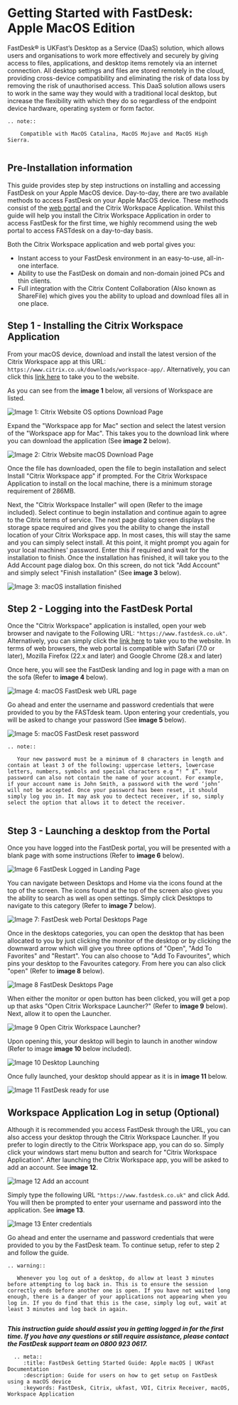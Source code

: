 # Getting Started with FastDesk: Apple MacOS Edition

FastDesk®  is UKFast’s Desktop as a Service (DaaS) solution, which allows users and organisations to work more effectively and securely by giving access to files, applications, and desktop items remotely via an internet connection. All desktop settings and files are stored remotely in the cloud, providing cross-device compatibility and eliminating the risk of data loss by removing the risk of unauthorised access. This DaaS solution allows users to work in the same way they would with a traditional local desktop, but increase the flexibility with which they do so regardless of the endpoint device hardware, operating system or form factor.

```eval_rst
.. note::

    Compatible with MacOS Catalina, MacOS Mojave and MacOS High Sierra.
   
```

## Pre-Installation information


This guide provides step by step instructions on installing and accessing FastDesk on your Apple MacOS device. Day-to-day, there are two available methods to access FastDesk on your  Apple MacOS device. These methods consist of the [web portal](https://www.fastdesk.co.uk/) and the Citrix Workspace Application. Whilst this guide will help you install the Citrix Workspace Application in order to access FastDesk for the first time, we highly recommend using the web portal to access FASTdesk on a day-to-day basis. 

Both the Citrix Workspace application and web portal gives you:

- Instant access to your FastDesk environment in an easy-to-use, all-in-one interface.
- Ability to use the FastDesk on domain and non-domain joined PCs and thin clients. 
- Full integration with the Citrix Content Collaboration (Also known as ShareFile) which gives you the ability to upload and download files all in one place.

## Step 1 -  Installing the Citrix Workspace Application

From your macOS device, download and install the latest version of the Citrix Workspace app at this URL:
`https://www.citrix.co.uk/downloads/workspace-app/`. Alternatively, you can click this [link here](https://www.citrix.co.uk/downloads/workspace-app/) to take you to the website.

As you can see from the **image 1** below, all versions of Workspace are listed. 

![Image 1: Citrix Website OS options Download Page](files/Downloads_Webpage.PNG "Image 1: Citrix website OS options download page")

Expand the "Workspace app for Mac" section and select the latest version of the "Workspace app for Mac". This takes you to the download link where you can download the application (See **image 2** below).

![Image 2: Citrix Website macOS Download Page](files/Url_download.PNG "Image 2: Citrix website macOS download page")

Once the file has downloaded, open the file to begin installation and select Install "Citrix Workspace app" if prompted. For the Citrix Workspace Application to install on the local machine, there is a minimum storage requirement of 286MB. 

Next, the "Citrix Workspace Installer" will open (Refer to the image included). Select continue to begin installation and continue again to agree to the Citrix terms of service. The next page dialog screen displays the storage space required and gives you the ability to change the install location of your Citrix Workspace app. In most cases, this will stay the same and you can simply select install. At this point, it might prompt you again for your local machines' password. Enter this if required and wait for the installation to finish. Once the installation has finished, it will take you to the Add Account page dialog box. On this screen, do not tick "Add Account" and simply select "Finish installation" (See **image 3** below).

![Image 3: macOS installation finished](files/Installation_finishedmacos.PNG "Image 3: macOS installation finished")

## Step 2 - Logging into the FastDesk Portal

Once the "Citrix Workspace" application is installed, open your web browser and navigate to the Following URL:
`"https://www.fastdesk.co.uk"`. Alternatively, you can simply click the [link here](https://www.fastdesk.co.uk) to take you to the website. In terms of web browsers, the web portal is compatible with Safari (7.0 or later), Mozilla Firefox (22.x and later) and Google Chrome (28.x and later)

Once here, you will see the FastDesk landing and log in page with a man on the sofa (Refer to **image 4** below).

![Image 4: macOS FastDesk web URL page](files/loggininurl.PNG "Image 4: macOS FastDesk web URL page")


Go ahead and enter the username and password credentials that were provided to you by the FASTdesk team. Upon entering your credentials, you will be asked to change your password (See **image 5** below). 

![Image 5: macOS FastDesk reset password](files/reset_password.PNG "Image 5: macOS FastDesk reset password")

```eval_rst
.. note::

   Your new password must be a minimum of 8 characters in length and contain at least 3 of the following: uppercase letters, lowercase letters, numbers, symbols and special characters e.g “! ” £”. Your password can also not contain the name of your account. For example, if your account name is John Smith, a password with the word ‘john’ will not be accepted. Once your password has been reset, it should simply log you in. It may ask you to dectect receiver, if so, simply select the option that allows it to detect the receiver.
   
```

## Step 3 - Launching a desktop from the Portal

Once you have logged into the FastDesk portal, you will be presented with a blank page with some instructions (Refer to **image 6** below). 

![Image 6 FastDesk Logged in Landing Page](files/HomeScreen.PNG "Image 6: FastDesk Logged in Landing Page")

You can navigate between Desktops and Home via the icons found at the top of the screen. The icons found at the top of the screen also gives you the ability to search as well as open settings. Simply click Desktops to navigate to this category (Refer to **image 7** below).

![Image 7: FastDesk web Portal Desktops Page](files/Desktopsurl.PNG "Image 7: FastDesk web Portal Desktops Page")

Once in the desktops categories, you can open the desktop that has been allocated to you by just clicking the monitor of the desktop or by clicking the downward arrow which will give you three options of "Open", "Add To Favorites" and "Restart". You can also choose to "Add To Favourites", which pins your desktop to the Favourites category. From here you can also click "open" (Refer to **image 8** below).

![Image 8 FastDesk Desktops Page](files/storefront.png "Image 8: FastDesk Desktops Page")

When either the monitor or open button has been clicked, you will get a pop up that asks "Open Citrix Workspace Launcher?" (Refer to **image 9** below). Next, allow it to open the Launcher. 

![Image 9 Open Citrix Workspace Launcher?](files/Open_launcher.PNG "Image 9: Open Citrix Workspace Launcher?")


Upon opening this, your desktop will begin to launch in another window (Refer to image **image 10** below included). 

![Image 10 Desktop Launching](files/Openingdesktop.PNG "Image 10: Desktop Launching")

Once fully launched, your desktop should appear as it is in **image 11** below. 

![Image 11 FastDesk ready for use](files/Fullscreen.png "Image 11: FASTdesk ready for use")


## Workspace Application Log in setup (Optional)

Although it is recommended you access FastDesk through the URL, you can also access your desktop through the Citrix Workspace Launcher. If you prefer to login directly to the Citrix Workspace app, you can do so. Simply click your windows start menu button and search for "Citrix Workspace Application". After launching the Citrix Workspace app, you will be asked to add an account. See **image 12**.

![Image 12 Add an account](files/Enter_Store_URL.PNG "Image 12: Add an account")

Simply type the following URL `"https://www.fastdesk.co.uk"` and click Add. You will then be prompted to enter your username and password into the application. See **image 13**. 

![Image 13 Enter credentials](files/workspace_log_in2.PNG "Image 13: Enter Credentials")

Go ahead and enter the username and password credentials that were provided to you by the FastDesk team. To continue setup, refer to step 2 and follow the guide.

```eval_rst
.. warning::

   Whenever you log out of a desktop, do allow at least 3 minutes before attempting to log back in. This is to ensure the session correctly ends before another one is open. If you have not waited long enough, there is a danger of your applications not appearing when you log in. If you do find that this is the case, simply log out, wait at least 3 minutes and log back in again.
   
```

**_This instruction guide should assist you in getting logged in for the first time. If you have any questions or still require assistance, please contact the FastDesk support team on 0800 923 0617._**

 ```eval_rst
   .. meta::
      :title: FastDesk Getting Started Guide: Apple macOS | UKFast Documentation
      :description: Guide for users on how to get setup on FastDesk using a macOS device
      :keywords: FastDesk, Citrix, ukfast, VDI, Citrix Receiver, macOS, Workspace Application 

